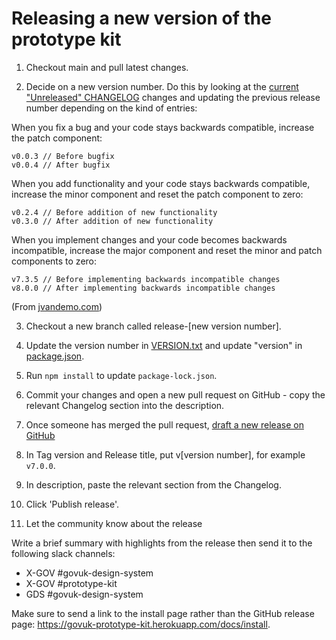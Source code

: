 # Releasing a new version of the prototype kit

1. Checkout main and pull latest changes.

2. Decide on a new version number. Do this by looking at the [current "Unreleased" CHANGELOG](../CHANGELOG.md) changes and updating the previous release number depending on the kind of entries:

When you fix a bug and your code stays backwards compatible, increase the patch component:

```
v0.0.3 // Before bugfix
v0.0.4 // After bugfix
```

When you add functionality and your code stays backwards compatible, increase the minor component and reset the patch component to zero:

```
v0.2.4 // Before addition of new functionality
v0.3.0 // After addition of new functionality
```

When you implement changes and your code becomes backwards incompatible, increase the major component and reset the minor and patch components to zero:

```
v7.3.5 // Before implementing backwards incompatible changes
v8.0.0 // After implementing backwards incompatible changes
```

(From [jvandemo.com](https://www.jvandemo.com/a-simple-guide-to-semantic-versioning/))

3. Checkout a new branch called release-[new version number].

4. Update the version number in [VERSION.txt](/VERSION.txt) and update "version" in [package.json](/package.json#L4).

5. Run `npm install` to update `package-lock.json`.

6. Commit your changes and open a new pull request on GitHub - copy the relevant Changelog section into the description.

7. Once someone has merged the pull request, [draft a new release on GitHub](https://github.com/alphagov/govuk-prototype-kit/releases)

8. In Tag version and Release title, put v[version number], for example `v7.0.0`.

9. In description, paste the relevant section from the Changelog.

10. Click 'Publish release'.

11. Let the community know about the release

Write a brief summary with highlights from the release then send it to the following slack channels:

- X-GOV #govuk-design-system
- X-GOV #prototype-kit
- GDS #govuk-design-system

Make sure to send a link to the install page rather than the GitHub release page: https://govuk-prototype-kit.herokuapp.com/docs/install.
